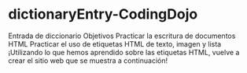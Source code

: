 # dictionaryEntry-CodingDojo
Entrada de diccionario
Objetivos
Practicar la escritura de documentos HTML 
Practicar el uso de etiquetas HTML de texto, imagen y lista
¡Utilizando lo que hemos aprendido sobre las etiquetas HTML, vuelve a crear el sitio web que se muestra a continuación!

